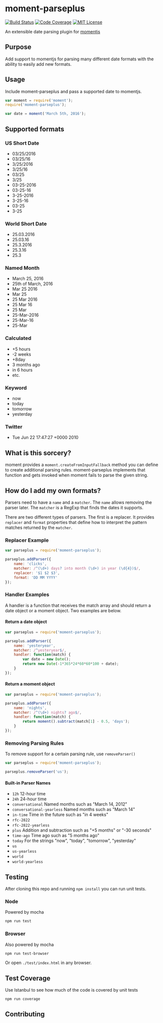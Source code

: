 # moment-parseplus

[![Build Status](https://travis-ci.org/kensnyder/moment-parseplus.svg?branch=master&v0.9.0)](https://travis-ci.org/kensnyder/moment-parseplus)
[![Code Coverage](https://codecov.io/gh/kensnyder/moment-parseplus/branch/master/graph/badge.svg?v0.9.0)](https://codecov.io/gh/kensnyder/moment-parseplus)
[![MIT License](https://img.shields.io/npm/l/express.svg)](https://opensource.org/licenses/MIT)

An extensible date parsing plugin for [momentjs](http://momentjs.com)

## Purpose

Add support to momentjs for parsing many different date formats with
 the ability to easily add new formats.

## Usage

Include moment-parseplus and pass a supported date to momentjs.

```js
var moment = require('moment');
require('moment-parseplus');

var date = moment('March 5th, 2016');
```

## Supported formats

### US Short Date
- 03/25/2016
- 03/25/16
- 3/25/2016
- 3/25/16
- 03/25
- 3/25
- 03-25-2016
- 03-25-16
- 3-25-2016
- 3-25-16
- 03-25
- 3-25

### World Short Date
- 25.03.2016
- 25.03.16
- 25.3.2016
- 25.3.16
- 25.3

### Named Month
- March 25, 2016
- 25th of March, 2016
- Mar 25 2016
- Mar 25
- 25 Mar 2016
- 25 Mar 16
- 25 Mar
- 25-Mar-2016
- 25-Mar-16
- 25-Mar

### Calculated
- +5 hours
- -2 weeks
- +8day
- 3 months ago
- in 6 hours
- etc.

### Keyword
- now
- today
- tomorrow
- yesterday

### Twitter
- Tue Jun 22 17:47:27 +0000 2010

## What is this sorcery?

moment provides a `moment.createFromInputFallback` method you can define
to create additional parsing rules. moment-parseplus implements that
function and gets invoked when moment fails to parse the given string.

## How do I add my own formats?

Parsers need to have a `name` and a `matcher`. The `name` allows
removing the parser later. The `matcher` is a RegExp that finds the
dates it supports.

There are two different types of parsers. The first is a replacer.
It provides `replacer` and `format` properties that define how to
interpret the pattern matches returned by the `matcher`.

### Replacer Example

```js
var parseplus = require('moment-parseplus');

parseplus.addParser({
	name: 'clicks',
	matcher: /^(\d+) days? into month (\d+) in year (\d{4})$/,
	replacer: '$1 $2 $3',
	format: 'DD MM YYYY'
});
```

### Handler Examples

A handler is a function that receives the match array and should return
a date object or a moment object. Two examples are below.

#### Return a date object

```js
var parseplus = require('moment-parseplus');

parseplus.addParser({
	name: 'yesteryear',
	matcher: /^yesteryear$/,
	handler: function(match) {
		var date = new Date();
		return new Date(-1*365*24*60*60*100 + date);
	}
});
```

#### Return a moment object

```js
var parseplus = require('moment-parseplus');

parseplus.addParser({
	name: 'nights',
	matcher: /^(\d+) nights? ago$/,
	handler: function(match) {
		return moment().subtract(match[1] - 0.5, 'days');
	}
});
```

### Removing Parsing Rules

To remove support for a certain parsing rule, use `removeParser()`

```js
var parseplus = require('moment-parseplus');

parseplus.removeParser('us');
```

#### Built-in Parser Names

- `12h` 12-hour time
- `24h` 24-hour time
- `conversational` Named months such as "March 14, 2012"
- `conversational-yearless` Named months such as "March 14"
- `in-time` Time in the future such as "in 4 weeks"
- `rfc-2822`
- `rfc-2822-yearless`
- `plus` Addition and subtraction such as "+5 months" or "-30 seconds"
- `time-ago` Time ago such as "5 months ago"
- `today` For the strings "now", "today", "tomorrow", "yesterday"
- `us`
- `us-yearless`
- `world`
- `world-yearless`

## Testing

After cloning this repo and running `npm install` you can run unit tests.

### Node

Powered by mocha

```bash
npm run test
```

### Browser

Also powered by mocha

```bash
npm run test-browser
```

Or open `./test/index.html` in any browser.

## Test Coverage

Use Istanbul to see how much of the code is covered by unit tests

```bash
npm run coverage
```

## Contributing
